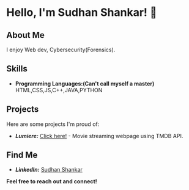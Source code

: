 # Hello, I'm Sudhan Shankar! 👋

## About Me
I enjoy Web dev, Cybersecurity(Forensics).

## Skills
- **Programming Languages:(Can't call myself a master)**
HTML,CSS,JS,C++,JAVA,PYTHON

## Projects
Here are some projects I'm proud of:
- ***Lumiere:*** [Click here!](https://lumiere-tv.vercel.app/) - Movie streaming webpage using TMDB API.

## Find Me
- ***LinkedIn:*** [Sudhan Shankar](https://www.linkedin.com/in/sudhan-shankar-1710a529b?utm_source=share&utm_campaign=share_via&utm_content=profile&utm_medium=android_app)

**Feel free to reach out and connect!**
